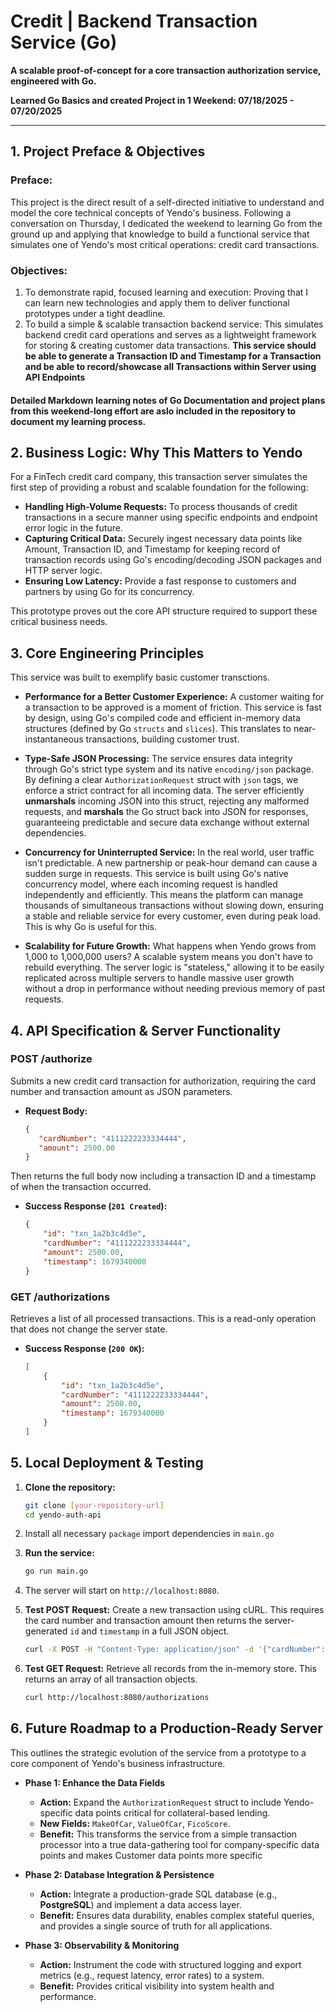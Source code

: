 # Credit | Backend Transaction Service (Go)

**A scalable proof-of-concept for a core transaction authorization service, engineered with Go.**

**Learned Go Basics and created Project in 1 Weekend: 07/18/2025 - 07/20/2025**

---

## 1. Project Preface & Objectives

### Preface:

This project is the direct result of a self-directed initiative to understand and model the core technical concepts of Yendo's business. Following a conversation on Thursday, I dedicated the weekend to learning Go from the ground up and applying that knowledge to build a functional service that simulates one of Yendo's most critical operations: credit card transactions.

###  Objectives:
 1.  To demonstrate rapid, focused learning and execution: Proving that I can learn new technologies and apply them to deliver functional prototypes under a tight deadline.
 2.  To build a simple & scalable transaction backend service: This simulates backend credit card operations and serves as a lightweight framework for storing & creating customer data transactions. **This service should be able to generate a Transaction ID and Timestamp for a Transaction and be able to record/showcase all Transactions within Server using API Endpoints**

#### Detailed Markdown learning notes of Go Documentation and project plans from this weekend-long effort are aslo included in the repository to document my learning process.

## 2. Business Logic: Why This Matters to Yendo

For a FinTech credit card company, this transaction server simulates the first step of providing a robust and scalable foundation for the following:

* **Handling High-Volume Requests:** To process thousands of credit transactions in a secure manner using specific endpoints and endpoint error logic in the future.
* **Capturing Critical Data:** Securely ingest necessary data points like Amount, Transaction ID, and Timestamp for keeping record of transaction records  using Go's encoding/decoding JSON packages and HTTP server logic.
* **Ensuring Low Latency:** Provide a fast response to customers and partners by using Go for its concurrency.

This prototype proves out the core API structure required to support these critical business needs.

## 3. Core Engineering Principles

This service was built to exemplify basic customer transctions.

* **Performance for a Better Customer Experience:** A customer waiting for a transaction to be approved is a moment of friction. This service is fast by design, using Go's compiled code and efficient in-memory data structures (defined by Go `structs` and `slices`). This translates to near-instantaneous transactions, building customer trust.

* **Type-Safe JSON Processing:** The service ensures data integrity through Go's strict type system and its native `encoding/json` package. By defining a clear `AuthorizationRequest` struct with `json` tags, we enforce a strict contract for all incoming data. The server efficiently **unmarshals** incoming JSON into this struct, rejecting any malformed requests, and **marshals** the Go struct back into JSON for responses, guaranteeing predictable and secure data exchange without external dependencies.

* **Concurrency for Uninterrupted Service:** In the real world, user traffic isn't predictable. A new partnership or peak-hour demand can cause a sudden surge in requests. This service is built using Go's native concurrency model, where each incoming request is handled independently and efficiently. This means the platform can manage thousands of simultaneous transactions without slowing down, ensuring a stable and reliable service for every customer, even during peak load. This is why Go is useful for this.

* **Scalability for Future Growth:** What happens when Yendo grows from 1,000 to 1,000,000 users? A scalable system means you don't have to rebuild everything. The server logic is "stateless," allowing it to be easily replicated across multiple servers to handle massive user growth without a drop in performance without needing previous memory of past requests.

## 4. API Specification & Server Functionality

### POST /authorize

Submits a new credit card transaction for authorization, requiring the card number and transaction amount as JSON parameters.

* **Request Body:**
    ```json
    {
       "cardNumber": "4111222233334444",
       "amount": 2500.00
    }
    ```

Then returns the full body now including a transaction ID and a timestamp of when the transaction occurred.
* **Success Response (`201 Created`):**
    ```json
    {
        "id": "txn_1a2b3c4d5e",
        "cardNumber": "4111222233334444",
        "amount": 2500.00,
        "timestamp": 1679340000
    }
    ```

### GET /authorizations

Retrieves a list of all processed transactions. This is a read-only operation that does not change the server state.

* **Success Response (`200 OK`):**
    ```json
    [
        {
            "id": "txn_1a2b3c4d5e",
            "cardNumber": "4111222233334444",
            "amount": 2500.00,
            "timestamp": 1679340000
        }
    ]
    ```

## 5. Local Deployment & Testing

1.  **Clone the repository:**
    ```bash
    git clone [your-repository-url]
    cd yendo-auth-api
    ```

2. Install all necessary `package` import dependencies in `main.go` 

  
4.  **Run the service:**
    ```bash
    go run main.go
    ```
5.  The server will start on `http://localhost:8080`.


6.  **Test POST Request:** Create a new transaction using cURL. This requires the card number and transaction amount then returns the server-generated `id` and `timestamp` in a full JSON object.
    ```bash
    curl -X POST -H "Content-Type: application/json" -d '{"cardNumber":"1234-5678-9012-3456", "amount":99.99}' http://localhost:8080/authorize
    ```

7.  **Test GET Request:** Retrieve all records from the in-memory store. This returns an array of all transaction objects.
    ```bash
    curl http://localhost:8080/authorizations
    ```

## 6. Future Roadmap to a Production-Ready Server

This outlines the strategic evolution of the service from a prototype to a core component of Yendo's business infrastructure.

* **Phase 1: Enhance the Data Fields**
    * **Action:** Expand the `AuthorizationRequest` struct to include Yendo-specific data points critical for collateral-based lending.
    * **New Fields:** `MakeOfCar`, `ValueOfCar`, `FicoScore`.
    * **Benefit:** This transforms the service from a simple transaction processor into a true data-gathering tool for company-specific data points and makes Customer data points more specific

* **Phase 2: Database Integration & Persistence**
    * **Action:** Integrate a production-grade SQL database (e.g., **PostgreSQL**) and implement a data access layer.
    * **Benefit:** Ensures data durability, enables complex stateful queries, and provides a single source of truth for all applications.

* **Phase 3: Observability & Monitoring**
    * **Action:** Instrument the code with structured logging and export metrics (e.g., request latency, error rates) to a system.
    * **Benefit:** Provides critical visibility into system health and performance.


